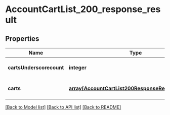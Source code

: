 # AccountCartList_200_response_result

## Properties
Name | Type | Description | Notes
------------ | ------------- | ------------- | -------------
**cartsUnderscorecount** | **integer** |  | [optional] [default to null]
**carts** | [**array[AccountCartList200ResponseResultCartsInner]**](AccountCartList200ResponseResultCartsInner.md) |  | [optional] [default to null]

[[Back to Model list]](../README.md#documentation-for-models) [[Back to API list]](../README.md#documentation-for-api-endpoints) [[Back to README]](../README.md)


